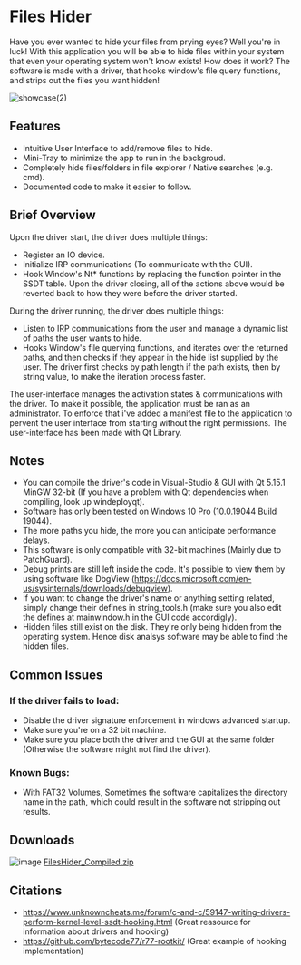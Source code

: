 # Files Hider
Have you ever wanted to hide your files from prying eyes? Well you're in luck! With this application you will be able to hide files within your system that even your operating system won't know exists!
How does it work? The software is made with a driver, that hooks window's file query functions, and strips out the files you want hidden!

![showcase(2)](https://user-images.githubusercontent.com/60044819/161398181-91ab970e-8e03-4cea-a52a-3c6d36ef7bbb.gif)

## Features
- Intuitive User Interface to add/remove files to hide.
- Mini-Tray to minimize the app to run in the backgroud.
- Completely hide files/folders in file explorer / Native searches (e.g. cmd).
- Documented code to make it easier to follow.

## Brief Overview
Upon the driver start, the driver does multiple things:
- Register an IO device.
- Initialize IRP communications (To communicate with the GUI).
- Hook Window's Nt\* functions by replacing the function pointer in the SSDT table.
Upon the driver closing, all of the actions above would be reverted back to how they were before the driver started.

During the driver running, the driver does multiple things:
- Listen to IRP communications from the user and manage a dynamic list of paths the user wants to hide.
- Hooks Window's file querying functions, and iterates over the returned paths, and then checks if they appear in the hide list supplied by the user. The driver first checks by path length if the path exists, then by string value, to make the iteration process faster.

The user-interface manages the activation states & communications with the driver. To make it possible, the application must be ran as an administrator. To enforce that i've added a manifest file to the application to pervent the user interface from starting without the right permissions.
The user-interface has been made with Qt Library.

## Notes
- You can compile the driver's code in Visual-Studio & GUI with Qt 5.15.1 MinGW 32-bit (If you have a problem with Qt dependencies when compiling, look up windeployqt).
- Software has only been tested on Windows 10 Pro (10.0.19044 Build 19044).
- The more paths you hide, the more you can anticipate performance delays.
- This software is only compatible with 32-bit machines (Mainly due to PatchGuard).
- Debug prints are still left inside the code. It's possible to view them by using software like DbgView (https://docs.microsoft.com/en-us/sysinternals/downloads/debugview).
- If you want to change the driver's name or anything setting related, simply change their defines in string_tools.h (make sure you also edit the defines at mainwindow.h in the GUI code accordigly).
- Hidden files still exist on the disk. They're only being hidden from the operating system. Hence disk analsys software may be able to find the hidden files.

## Common Issues
### If the driver fails to load:
- Disable the driver signature enforcement in windows advanced startup.
- Make sure you're on a 32 bit machine.
- Make sure you place both the driver and the GUI at the same folder (Otherwise the software might not find the driver).

### Known Bugs:
- With FAT32 Volumes, Sometimes the software capitalizes the directory name in the path, which could result in the software not stripping out results.

## Downloads
![image](https://user-images.githubusercontent.com/60044819/161398104-52ec9007-ef1d-4d2d-9c60-7ca1b15df2d7.png) [FilesHider_Compiled.zip](https://github.com/Asaf-Zanjiri/Files-Hider/releases)

## Citations
- https://www.unknowncheats.me/forum/c-and-c/59147-writing-drivers-perform-kernel-level-ssdt-hooking.html (Great reasource for information about drivers and hooking)
- https://github.com/bytecode77/r77-rootkit/ (Great example of hooking implementation)
